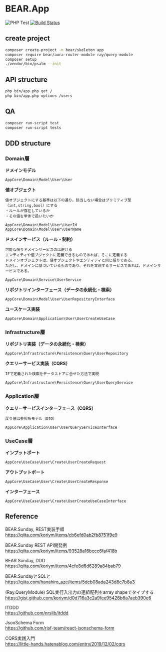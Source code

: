 # BEAR.App

![PHP Test](https://github.com/apple-x-co/BEAR.App/workflows/PHP%20Test/badge.svg?branch=develop)
[![Build Status](https://travis-ci.org/apple-x-co/BEAR.App.svg?branch=develop)](https://travis-ci.org/apple-x-co/BEAR.App)

## create project

```bash
composer create-project -n bear/skeleton app
composer require bear/aura-router-module ray/query-module
composer setup
./vendor/bin/psalm --init
```

## API structure

```bash
php bin/app.php get /
php bin/app.php options /users
```

## QA

```bash
composer run-script test
composer run-script tests
```

## DDD structure

### Domain層

**ドメインモデル**

`AppCore\Domain\Model\User\User`

**値オブジェクト**

```text
値オブジェクトにする基準は以下の通り。該当しない場合はプリミティブ型（int,string,bool）にする  
・ルールが存在しているか  
・その値を単体で扱いたいか  
```

`AppCore\Domain\Model\User\UserId`  
`AppCore\Domain\Model\User\UserName`

**ドメインサービス（ルール・制約）**

```text
可能な限りドメインサービスのは避ける  
エンティティや値ブジェクトに定義できるものであれば、そこに定義する  
ドメインオブジェクトは、値オブジェクトやエンティティと同じ括りである。  
ただし、ドメインに基づいているものであり、それを実現するサービスであれば、ドメインサービスである。
```

`AppCore\Domain\Service\UserService`

**リポジトリインターフェース（データの永続化・検索）**

`AppCore\Domain\Model\User\UserRepositoryInterface`

**ユースケース実装**

`AppCore\Domain\Application\User\UserCreateUseCase`

### Infrastructure層

**リポジトリ実装（データの永続化・検索）**

`AppCore\Infrastructure\Persistence\Query\UserRepository`

**クエリーサービス実装（CQRS）**

```text
IFで定義された検索をデータストアに合せた方法で実現
```

`AppCore\Infrastructure\Persistence\Query\UserQueryService`

### Application層

**クエリーサービスインターフェース（CQRS）**

```text
戻り値は参照系モデル（DTO）
```

`AppCore\Application\User\UserQueryServiceInterface`

### UseCase層

**インプットポート**

`AppCore\UseCase\User\Create\UserCreateRequest`

**アウトプットポート**

`AppCore\UseCase\User\Create\UserCreateResponse`

**インターフェース**

`AppCore\UseCase\User\Create\UserCreateUseCaseInterface`

## Reference

BEAR.Sunday, REST実装手順  
https://qiita.com/koriym/items/cb6efd0ab2fb8751f9e9

BEAR.Sunday REST API開発例
https://qiita.com/koriym/items/93528a16bccc6faf418b

BEAR.Sunday, DDD  
https://qiita.com/koriym/items/4cfe8d6d6289a84bab79

BEAR.SundayとSQLと  
https://qiita.com/hanahiro_aze/items/5dcb08ada243d8c7b8a3

(Ray.QueryModule) SQL実行入出力の連組配列をarray shapeでタイプする  
https://gist.github.com/koriym/d0d716a3c2a9fee95426b6a7aeb390e6

ITDDD  
https://github.com/nrslib/itddd

JsonSchema Form  
https://github.com/rjsf-team/react-jsonschema-form

CQRS実践入門  
https://little-hands.hatenablog.com/entry/2019/12/02/cqrs
